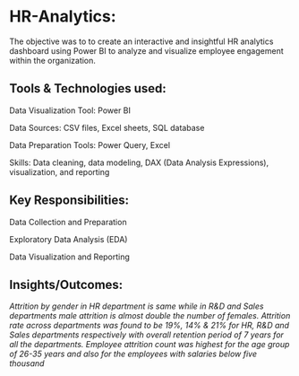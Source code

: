 # HR-Analytics: 
The objective was to to create an interactive and insightful HR analytics dashboard using Power BI to analyze and visualize employee engagement within the organization.

## Tools & Technologies used:
Data Visualization Tool: Power BI

Data Sources: CSV files, Excel sheets, SQL database

Data Preparation Tools: Power Query, Excel

Skills: Data cleaning, data modeling, DAX (Data Analysis Expressions), visualization, and reporting

## Key Responsibilities:
Data Collection and Preparation

Exploratory Data Analysis (EDA)

Data Visualization and Reporting

## Insights/Outcomes:

**Attrition by gender in HR department is same while in R&D and Sales departments male attrition is almost double the number of females.*
Attrition rate across departments was found to be 19%, 14% & 21% for HR, R&D and Sales departments respectively with overall retention period of 7 years for all the departments.
Employee attrition count was highest for the age group of 26-35 years and also for the employees with salaries below five thousand*



